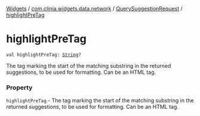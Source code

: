 [Widgets](../../index.md) / [com.clinia.widgets.data.network](../index.md) / [QuerySuggestionRequest](index.md) / [highlightPreTag](./highlight-pre-tag.md)

# highlightPreTag

`val highlightPreTag: `[`String`](https://kotlinlang.org/api/latest/jvm/stdlib/kotlin/-string/index.html)`?`

The tag marking the start of the matching substring in the returned suggestions,
to be used for formatting. Can be an HTML tag.

### Property

`highlightPreTag` - The tag marking the start of the matching substring in the returned suggestions,
to be used for formatting. Can be an HTML tag.